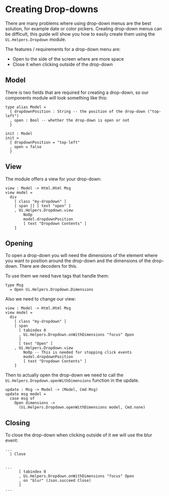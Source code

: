 # Creating Drop-downs

There are many problems where using drop-down menus are the best solution, for
example date or color pickers. Creating drop-down menus can be difficult, this
guide will show you how to easily create them using the `Ui.Helpers.Dropdown`
module.

The features / requirements for a drop-down menu are:
* Open to the side of the screen where are more space
* Close it when clicking outside of the drop-down

## Model
There is two fields that are required for creating a drop-down, so our components
module will look something like this:

```
type alias Model =
  { dropdownPosition : String -- the position of the drop-down ("top-left")
  , open : Bool -- whether the drop-down is open or not
  }

init : Model
init =
  { dropdownPosition = "top-left"
  , open = false
  }
```

## View
The module offers a view for your drop-down:

```
view : Model -> Html.Html Msg
view model =
  div
    [ class "my-dropdown" ]
    [ span [] [ text "open" ]
    , Ui.Helpers.Dropdown.view
        NoOp
        model.dropdownPosition
        [ text "Dropdown Contents" ]
    ]
```

## Opening
To open a drop-down you will need the dimensions of the element where you want
to position around the drop-down and the dimensions of the drop-down. There are
decoders for this.

To use them we need have tags that handle them:

```
type Msg
  = Open Ui.Helpers.Dropdown.Dimensions
```

Also we need to change our view:

```
view : Model -> Html.Html Msg
view model =
  div
    [ class "my-dropdown" ]
    [ span
      [ tabindex 0
      , Ui.Helpers.Dropdown.onWithDimensions "focus" Open
      ]
      [ text "Open" ]
    , Ui.Helpers.Dropdown.view
        NoOp -- This is needed for stopping click events
        model.dropdownPosition
        [ text "Dropdown Contents" ]
    ]
```

Then to actually open the drop-down we need to call the
`Ui.Helpers.Dropdown.openWithDimensions` function in the update.

```
update : Msg -> Model -> (Model, Cmd Msg)
update msg model =
  case msg of
    Open dimensions ->
      (Ui.Helpers.Dropdown.openWithDimensions model, Cmd.none)
```

## Closing
To close the drop-down when clicking outside of it we will use the blur event:

```
...
  | Close


...
      [ tabindex 0
      , Ui.Helpers.Dropdown.onWithDimensions "focus" Open
      , on "blur" (Json.succeed Close)
      ]
...
```

